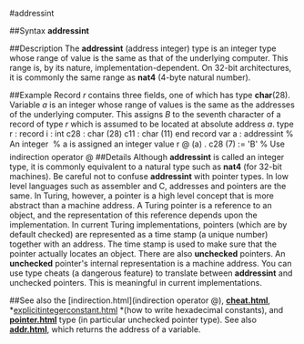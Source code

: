 
#addressint

##Syntax
**addressint**

##Description
The **addressint** (address integer) type is an integer type whose range of value is the same as that of the underlying computer. This range is, by its nature, implementation-dependent. On 32-bit architectures, it is commonly the same range as **nat4** (4-byte natural number).

##Example
Record *r* contains three fields, one of which has type **char**(28). Variable *a* is an integer whose range of values is the same as the addresses of the underlying computer. This assigns *B* to the seventh character of a record of type *r* which is assumed to be located at absolute address *a*.
        type r :
            record
                i : int
                c28 : char (28)
                c11 : char (11)
            end record
        var a : addressint      % An integer
                           % a is assigned an integer value
        r @ (a) . c28 (7) := 'B'        % Use indirection operator @
##Details
Although **addressint** is called an integer type, it is commonly equivalent to a natural type such as **nat4** (for 32-bit machines).
Be careful not to confuse **addressint** with pointer types. In low level languages such as assembler and C, addresses and pointers are the same. In Turing, however, a pointer is a high level concept that is more abstract than a machine address. A Turing pointer is a reference to an object, and the representation of this reference depends upon the implementation. In current Turing implementations, pointers (which are by default checked) are represented as a time stamp (a unique number) together with an address. The time stamp is used to make sure that the pointer actually locates an object. There are also **unchecked** pointers. An **unchecked** pointer's internal representation is a machine address. You can use type cheats (a dangerous feature) to translate between **addressint** and unchecked pointers. This is meaningful in current implementations.

##See also
the [indirection.html](indirection operator @), **[cheat.html](cheat)**, *[explicitintegerconstant.html](explicitIntegerConstant) *(how to write hexadecimal constants), and **[pointer.html](pointer)** type (in particular unchecked pointer type). See also **[addr.html](addr)**, which returns the address of a variable.
